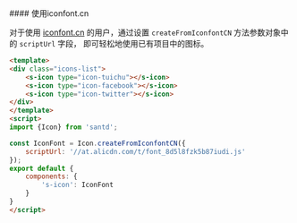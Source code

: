 <codebox>
#### 使用iconfont.cn

对于使用 [iconfont.cn](http://www.iconfont.cn) 的用户，通过设置 `createFromIconfontCN` 方法参数对象中的 `scriptUrl` 字段， 即可轻松地使用已有项目中的图标。

```html
<template>
<div class="icons-list">
    <s-icon type="icon-tuichu"></s-icon>
    <s-icon type="icon-facebook"></s-icon>
    <s-icon type="icon-twitter"></s-icon>
</div>
</template>
<script>
import {Icon} from 'santd';

const IconFont = Icon.createFromIconfontCN({
    scriptUrl: '//at.alicdn.com/t/font_8d5l8fzk5b87iudi.js'
});
export default {
    components: {
        's-icon': IconFont
    }
}
</script>
```
</codebox>
